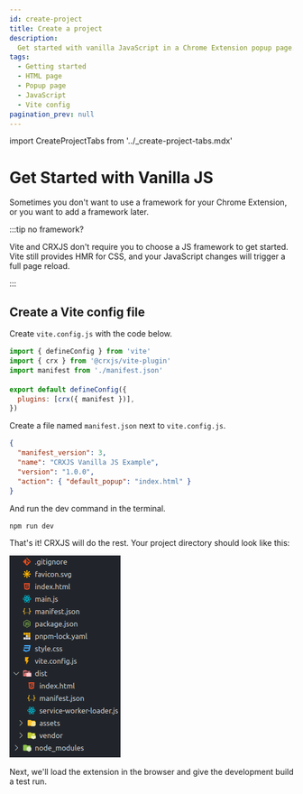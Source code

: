 ```yaml
---
id: create-project
title: Create a project
description:
  Get started with vanilla JavaScript in a Chrome Extension popup page.
tags:
  - Getting started
  - HTML page
  - Popup page
  - JavaScript
  - Vite config
pagination_prev: null
---
```


import CreateProjectTabs from '../\_create-project-tabs.mdx'

# Get Started with Vanilla JS

Sometimes you don't want to use a framework for your Chrome Extension, or you
want to add a framework later.

:::tip no framework?

Vite and CRXJS don't require you to choose a JS framework to get started. Vite
still provides HMR for CSS, and your JavaScript changes will trigger a full page
reload.

:::

<CreateProjectTabs />

## Create a Vite config file

Create `vite.config.js` with the code below.

```js title=vite.config.js
import { defineConfig } from 'vite'
import { crx } from '@crxjs/vite-plugin'
import manifest from './manifest.json'

export default defineConfig({
  plugins: [crx({ manifest })],
})
```

Create a file named `manifest.json` next to `vite.config.js`.

```json title=manifest.json
{
  "manifest_version": 3,
  "name": "CRXJS Vanilla JS Example",
  "version": "1.0.0",
  "action": { "default_popup": "index.html" }
}
```

And run the dev command in the terminal.

```sh
npm run dev
```

That's it! CRXJS will do the rest. Your project directory should look like this:

![Vite-CRXJS Vanilla JavaScript Project Files](./assets/crxjs-vanilla-files.png)

Next, we'll load the extension in the browser and give the development build a
test run.
